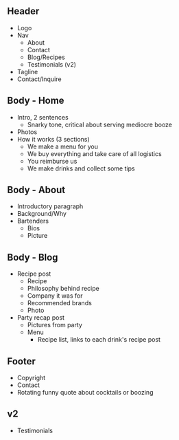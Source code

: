 
## Header

- Logo
- Nav
	- About
	- Contact
	- Blog/Recipes
	- Testimonials (v2)
- Tagline
- Contact/Inquire


## Body - Home

- Intro, 2 sentences
	- Snarky tone, critical about serving mediocre booze
- Photos
- How it works (3 sections)
	- We make a menu for you
	- We buy everything and take care of all logistics
	- You reimburse us
	- We make drinks and collect some tips


## Body - About

- Introductory paragraph
- Background/Why
- Bartenders
	- Bios
	- Picture


## Body - Blog

- Recipe post
	- Recipe
	- Philosophy behind recipe
	- Company it was for
	- Recommended brands
	- Photo
- Party recap post
	- Pictures from party
	- Menu
		- Recipe list, links to each drink's recipe post


## Footer

- Copyright
- Contact
- Rotating funny quote about cocktails or boozing


## v2

- Testimonials